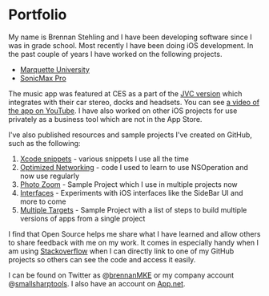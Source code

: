Portfolio
=========

My name is Brennan Stehling and I have been developing software since I was in grade school. 
Most recently I have been doing iOS development. In the past couple of years I have worked on the following
projects.

* [Marquette University](https://itunes.apple.com/us/app/marquette-university/id530216413?mt=8) 
* [SonicMax Pro](https://itunes.apple.com/us/app/sonicmax-pro/id478366186?mt=8)

The music app was featured at CES as a part of the [JVC version](http://sonicmax.jvc.com/) which 
integrates with their car stereo, docks and headsets. 
You can see [a video of the app on YouTube](http://www.youtube.com/watch?v=EQXp5PGolRg).
I have also worked on other iOS projects for 
use privately as a business tool which are not in the App Store.

I've also published resources and sample projects I've created on GitHub, such as the following:

1. [Xcode snippets](https://github.com/brennanMKE/Xcode4CodeSnippets) - various snippets I use all the time
2. [Optimized Networking](https://github.com/brennanMKE/OptimizedNetworking) - code I used to learn to use NSOperation and now use regularly
3. [Photo Zoom](https://github.com/brennanMKE/PhotoZoom) - Sample Project which I use in multiple projects now
4. [Interfaces](https://github.com/brennanMKE/Interfaces) - Experiments with iOS interfaces like the SideBar UI and more to come
5. [Multiple Targets](https://github.com/brennanMKE/MultipleTargets) - Sample Project with a list of steps to build multiple versions of apps from a single project

I find that Open Source helps me share what I have learned and allow others to share feedback with me on my work. 
It comes in especially handy when I am using 
[Stackoverflow](http://stackoverflow.com/users/10366/brennan) when I can directly 
link to one of my GitHub projects so others can see the code and access it easily.

I can be found on Twitter as @[brennanMKE](https://twitter.com/brennanMKE) 
or my company account @[smallsharptools](https://twitter.com/smallsharptools). 
I also have an account on [App.net](https://alpha.app.net/smallsharptools).
